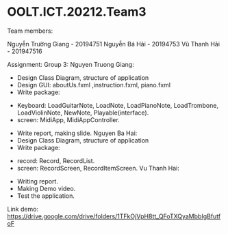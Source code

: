 # OOLT.ICT.20212.Team3

Team members:

Nguyễn Trường Giang - 20194751
Nguyễn Bá Hải - 20194753
Vũ Thanh Hải - 201947516

Assignment:
Group 3:
Nguyen Truong Giang:
-	Design Class Diagram, structure of application 
-	Design GUI: aboutUs.fxml ,instruction.fxml, piano.fxml  
-	Write package:
+ Keyboard: LoadGuitarNote, LoadNote, LoadPianoNote, LoadTrombone, LoadViolinNote, NewNote, Playable(interface).
+ screen: MidiApp, MidiAppController.
-	Write report, making slide.
Nguyen Ba Hai:
-	Design Class Diagram, structure of application
-	Write package:
+ record: Record, RecordList.
+ screen: RecordScreen, RecordItemScreen.
Vu Thanh Hai:
-	Writing report.
-	Making Demo video.
-	Test the application.


Link demo:
https://drive.google.com/drive/folders/1TFkOjVpH8tt_QFoTXQyaMbbIgBfutfoF


 
